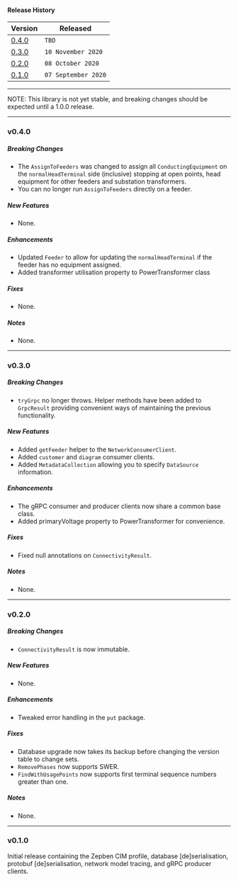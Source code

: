#### Release History

| Version | Released |
| --- | --- |
|[0.4.0](#v040)| `TBD` |
|[0.3.0](#v030)| `10 November 2020` |
| [0.2.0](#v020) | `08 October 2020` |
| [0.1.0](#v010) | `07 September 2020` |

---

NOTE: This library is not yet stable, and breaking changes should be expected until
a 1.0.0 release.

---

### v0.4.0

##### Breaking Changes
* The `AssignToFeeders` was changed to assign all `ConductingEquipment` on the `normalHeadTerminal` side
  (inclusive) stopping at open points, head equipment for other feeders and substation transformers.
* You can no longer run `AssignToFeeders` directly on a feeder.

##### New Features
* None.

##### Enhancements
* Updated `Feeder` to allow for updating the `normalHeadTerminal` if the feeder has no equipment assigned. 
* Added transformer utilisation property to PowerTransformer class

##### Fixes
* None.

##### Notes
* None.

---

### v0.3.0

##### Breaking Changes
* `tryGrpc` no longer throws. Helper methods have been added to `GrpcResult` providing convenient
  ways of maintaining the previous functionality.

##### New Features
* Added `getFeeder` helper to the `NetworkConsumerClient`.
* Added `customer` and `diagram` consumer clients.
* Added `MetadataCollection` allowing you to specify `DataSource` information.

##### Enhancements
* The gRPC consumer and producer clients now share a common base class.
* Added primaryVoltage property to PowerTransformer for convenience.

##### Fixes
* Fixed null annotations on `ConnectivityResult`.

##### Notes
* None.

---

### v0.2.0

##### Breaking Changes
* `ConnectivityResult` is now immutable.

##### New Features
* None.

##### Enhancements
* Tweaked error handling in the `put` package.

##### Fixes
* Database upgrade now takes its backup before changing the version table to change sets.
* `RemovePhases` now supports SWER.
* `FindWithUsagePoints` now supports first terminal sequence numbers greater than one.

##### Notes
* None.

---

### v0.1.0

Initial release containing the Zepben CIM profile, database [de]serialisation,
protobuf [de]serialisation, network model tracing, and gRPC producer clients.

